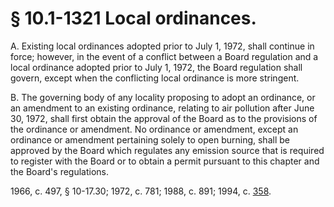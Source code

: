 # § 10.1-1321 Local ordinances.

<p>A. Existing local ordinances adopted prior to July 1, 1972, shall continue in force; however, in the event of a conflict between a Board regulation and a local ordinance adopted prior to July 1, 1972, the Board regulation shall govern, except when the conflicting local ordinance is more stringent.</p><p>B. The governing body of any locality proposing to adopt an ordinance, or an amendment to an existing ordinance, relating to air pollution after June 30, 1972, shall first obtain the approval of the Board as to the provisions of the ordinance or amendment. No ordinance or amendment, except an ordinance or amendment pertaining solely to open burning, shall be approved by the Board which regulates any emission source that is required to register with the Board or to obtain a permit pursuant to this chapter and the Board's regulations.</p><p>1966, c. 497, § 10-17.30; 1972, c. 781; 1988, c. 891; 1994, c. <a href='http://lis.virginia.gov/cgi-bin/legp604.exe?941+ful+CHAP0358'>358</a>.</p>